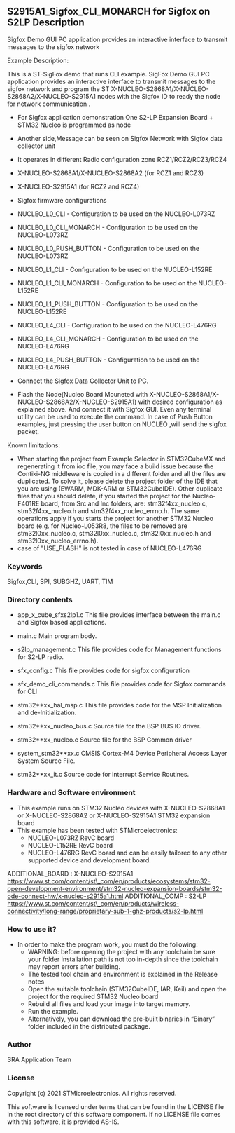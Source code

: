 ## <b>S2915A1\_Sigfox\_CLI_MONARCH for Sigfox on S2LP Description</b>

Sigfox Demo GUI PC application provides an interactive interface to transmit messages to the sigfox network

Example Description:

This is a ST-SigFox demo that runs CLI example. SigFox Demo GUI PC application provides an interactive interface to transmit messages to the sigfox network and program the ST X-NUCLEO-S2868A1/X-NUCLEO-S2868A2/X-NUCLEO-S2915A1 nodes with the Sigfox ID to ready the node for network communication .

* For Sigfox application demonstration One S2-LP Expansion Board + STM32 Nucleo is programmed as node
* Another side,Message can be seen on Sigfox Network with Sigfox data collector unit
* It operates in different Radio configuration zone RCZ1/RCZ2/RCZ3/RCZ4

* X-NUCLEO-S2868A1/X-NUCLEO-S2868A2 (for RCZ1 and RCZ3)
* X-NUCLEO-S2915A1 (for RCZ2 and RCZ4)

* Sigfox firmware configurations

* NUCLEO\_L0\_CLI - Configuration to be used on the NUCLEO-L073RZ
* NUCLEO\_L0\_CLI_MONARCH - Configuration to be used on the NUCLEO-L073RZ
* NUCLEO\_L0\_PUSH_BUTTON - Configuration to be used on the NUCLEO-L073RZ
* NUCLEO\_L1\_CLI - Configuration to be used on the NUCLEO-L152RE
* NUCLEO\_L1\_CLI_MONARCH - Configuration to be used on the NUCLEO-L152RE
* NUCLEO\_L1\_PUSH_BUTTON - Configuration to be used on the NUCLEO-L152RE
* NUCLEO\_L4\_CLI - Configuration to be used on the NUCLEO-L476RG
* NUCLEO\_L4\_CLI_MONARCH - Configuration to be used on the NUCLEO-L476RG
* NUCLEO\_L4\_PUSH_BUTTON - Configuration to be used on the NUCLEO-L476RG

* Connect the Sigfox Data Collector Unit to PC.
* Flash the Node(Nucleo Board Mouneted with X-NUCLEO-S2868A1/X-NUCLEO-S2868A2/X-NUCLEO-S2915A1) with desired configuration as explained above. And connect it with Sigfox GUI. Even any terminal utility can be used to execute the command. In case of Push Button examples, just pressing the user button on NUCLEO ,will send the sigfox packet.

Known limitations:

* When starting the project from Example Selector in STM32CubeMX and regenerating it from ioc file, you may face a build issue because the Contiki-NG middleware is copied in a different folder and all the files are duplicated. To solve it, please delete the project folder of the IDE that you are using (EWARM, MDK-ARM or STM32CubeIDE). Other duplicate files that you should delete, if you started the project for the Nucleo-F401RE board, from Src and Inc folders, are: stm32f4xx\_nucleo.c, stm32f4xx\_nucleo.h and stm32f4xx\_nucleo\_errno.h. The same operations apply if you starts the project for another STM32 Nucleo board (e.g. for Nucleo-L053R8, the files to be removed are stm32l0xx\_nucleo.c, stm32l0xx\_nucleo.c, stm32l0xx\_nucleo.h and stm32l0xx\_nucleo_errno.h).
* case of "USE_FLASH" is not tested in case of NUCLEO-L476RG

### <b>Keywords</b>

Sigfox,CLI, SPI, SUBGHZ, UART, TIM

### <b>Directory contents</b>

* app\_x\_cube_sfxs2lp1.c This file provides interface between the main.c and Sigfox based applications.
    
* main.c Main program body.
    
* s2lp_management.c This file provides code for Management functions for S2-LP radio.
    
* sfx_config.c This file provides code for sigfox configuration
    
* sfx\_demo\_cli_commands.c This file provides code for Sigfox commands for CLI
    
* stm32**xx\_hal\_msp.c This file provides code for the MSP Initialization and de-Initialization.
    
* stm32**xx\_nucleo\_bus.c Source file for the BSP BUS IO driver.
    
* stm32**xx_nucleo.c Source file for the BSP Common driver
    
* system_stm32**xx.c CMSIS Cortex-M4 Device Peripheral Access Layer System Source File.
    
* stm32**xx_it.c Source code for interrupt Service Routines.
    

### <b>Hardware and Software environment</b>

* This example runs on STM32 Nucleo devices with X-NUCLEO-S2868A1 or X-NUCLEO-S2868A2 or X-NUCLEO-S2915A1 STM32 expansion board
* This example has been tested with STMicroelectronics:
    * NUCLEO-L073RZ RevC board
    * NUCLEO-L152RE RevC board
    * NUCLEO-L476RG RevC board and can be easily tailored to any other supported device and development board.

ADDITIONAL\_BOARD : X-NUCLEO-S2915A1 https://www.st.com/content/st\_com/en/products/ecosystems/stm32-open-development-environment/stm32-nucleo-expansion-boards/stm32-ode-connect-hw/x-nucleo-s2915a1.html ADDITIONAL\_COMP : S2-LP https://www.st.com/content/st\_com/en/products/wireless-connectivity/long-range/proprietary-sub-1-ghz-products/s2-lp.html

### <b>How to use it?</b>

* In order to make the program work, you must do the following:
    * WARNING: before opening the project with any toolchain be sure your folder installation path is not too in-depth since the toolchain may report errors after building.
    * The tested tool chain and environment is explained in the Release notes
    * Open the suitable toolchain (STM32CubeIDE, IAR, Keil) and open the project for the required STM32 Nucleo board
    * Rebuild all files and load your image into target memory.
    * Run the example.
    * Alternatively, you can download the pre-built binaries in “Binary” folder included in the distributed package.

### <b>Author</b>

SRA Application Team

### <b>License</b>

Copyright (c) 2021 STMicroelectronics. All rights reserved.

This software is licensed under terms that can be found in the LICENSE file in the root directory of this software component. If no LICENSE file comes with this software, it is provided AS-IS.